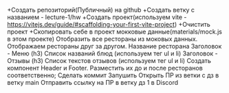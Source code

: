 +Создать репозиторий(Публичный) на github
+Создать ветку с названием - lecture-1/hw
+Создать проект(используем vite - https://vitejs.dev/guide/#scaffolding-your-first-vite-project)
+Очистить проект
+Скопировать себе в проект мокковые данные(materials/mock.js в этом проекте)
Отобразить все рестораны из моковых данных. Отображаем рестораны друг за другом.
    Название ресторана
    Заголовок - Меню (h3)
    Список названий блюд (используем тег ul и li)
    Заголовок - Отзывы (h3)
    Список текстов отзывов (используем тег ul и li)
Создать компонент Header и Footer. Разместить их до и после ресторанов соответственно;
Сделать коммит
Запушить
Открыть ПР из ветки с дз в ветку main
Отправить ссылку на ПР в ветку дз 1 в Discord